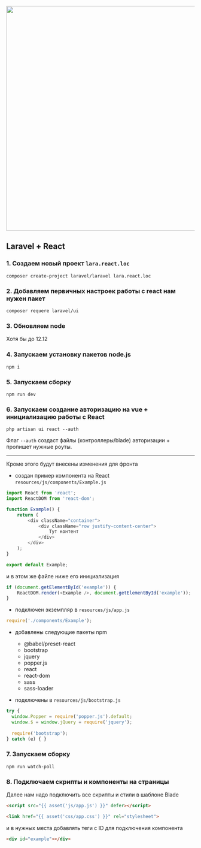 <p align="center">
<img src="https://joeczubiak.com/static/06f8ecdbcb6fb858fb6a85f187c0c5bb/laravel-plus-react.png" width="600">
</p>


## Laravel + React


### 1. Создаем новый проект `lara.react.loc`

    composer create-project laravel/laravel lara.react.loc

### 2. Добавляем первичных настроек работы с react нам нужен пакет 

    composer requere laravel/ui

### 3. Обновляем node

Хотя бы до 12.12

### 4. Запускаем установку пакетов node.js

    npm i

### 5. Запускаем сборку

    npm run dev

### 6. Запускаем создание авторизацию на vue + инициализацию работы с React

    php artisan ui react --auth

Флаг `--auth` создаст файлы (контроллеры/blade) авторизации + пропишет нужные роуты.

    
------

Кроме этого будут внесены изменения для фронта
- создан пример компонента на React `resources/js/components/Example.js`
```js     
import React from 'react';
import ReactDOM from 'react-dom';

function Example() {
    return (
        <div className="container">
            <div className="row justify-content-center">
                Тут контент
            </div>
        </div>
    );
}

export default Example;
```

и в этом же файле ниже его инициализация

```js
if (document.getElementById('example')) {
    ReactDOM.render(<Example />, document.getElementById('example'));
}
```

- подключен экземпляр в `resources/js/app.js`

 ```js     
 require('./components/Example');
 ```

- добавлены следующие пакеты npm
  - @babel/preset-react
  - bootstrap
  - jquery
  - popper.js
  - react
  - react-dom
  - sass
  - sass-loader

- подключены в `resources/js/bootstrap.js`
```js
try {
  window.Popper = require('popper.js').default;
  window.$ = window.jQuery = require('jquery');
    
  require('bootstrap');
} catch (e) { }
```


### 7. Запускаем сборку

    npm run watch-poll

### 8. Подключаем скрипты и компоненты на страницы

Далее нам надо подключить все скрипты и стили в шаблоне Blade

```html
<script src="{{ asset('js/app.js') }}" defer></script>

<link href="{{ asset('css/app.css') }}" rel="stylesheet">
```

и в нужных места добавлять теги с ID для подключения компонента
```html
<div id="example"></div>
```
